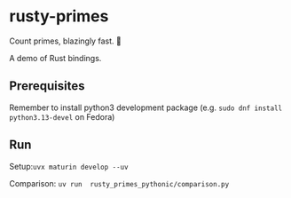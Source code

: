 # rusty-primes

Count primes, blazingly fast. 🚀

A demo of Rust bindings.

## Prerequisites

Remember to install python3 development package (e.g. `sudo dnf install python3.13-devel` on Fedora)


## Run

Setup:`uvx maturin develop --uv`

Comparison: `uv run  rusty_primes_pythonic/comparison.py`